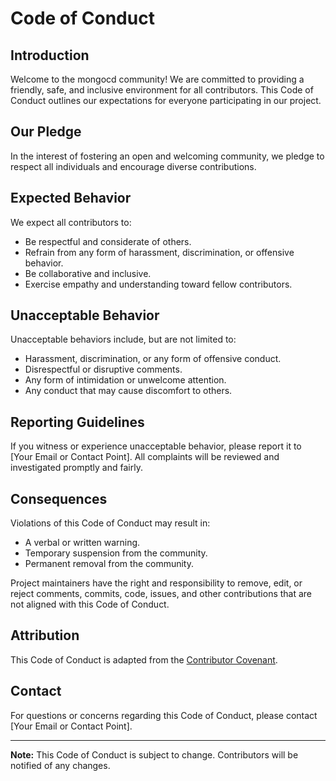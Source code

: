 # Code of Conduct

## Introduction

Welcome to the mongocd community! We are committed to providing a friendly, safe, and inclusive environment for all contributors. This Code of Conduct outlines our expectations for everyone participating in our project.

## Our Pledge

In the interest of fostering an open and welcoming community, we pledge to respect all individuals and encourage diverse contributions.

## Expected Behavior

We expect all contributors to:

- Be respectful and considerate of others.
- Refrain from any form of harassment, discrimination, or offensive behavior.
- Be collaborative and inclusive.
- Exercise empathy and understanding toward fellow contributors.

## Unacceptable Behavior

Unacceptable behaviors include, but are not limited to:

- Harassment, discrimination, or any form of offensive conduct.
- Disrespectful or disruptive comments.
- Any form of intimidation or unwelcome attention.
- Any conduct that may cause discomfort to others.

## Reporting Guidelines

If you witness or experience unacceptable behavior, please report it to [Your Email or Contact Point]. All complaints will be reviewed and investigated promptly and fairly.

## Consequences

Violations of this Code of Conduct may result in:

- A verbal or written warning.
- Temporary suspension from the community.
- Permanent removal from the community.

Project maintainers have the right and responsibility to remove, edit, or reject comments, commits, code, issues, and other contributions that are not aligned with this Code of Conduct.

## Attribution

This Code of Conduct is adapted from the [Contributor Covenant](https://www.contributor-covenant.org/version/2/0/code_of_conduct.html).

## Contact

For questions or concerns regarding this Code of Conduct, please contact [Your Email or Contact Point].

---

**Note:** This Code of Conduct is subject to change. Contributors will be notified of any changes.
